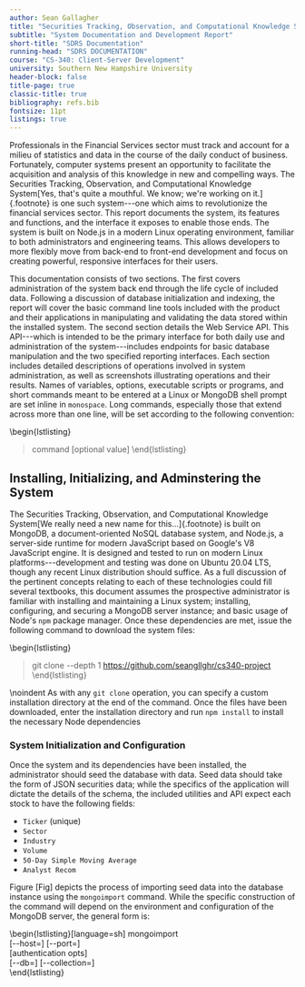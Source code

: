```yaml
---
author: Sean Gallagher
title: "Securities Tracking, Observation, and Computational Knowledge System:"
subtitle: "System Documentation and Development Report"
short-title: "SDRS Documentation"
running-head: "SDRS DOCUMENTATION"
course: "CS-340: Client-Server Development"
university: Southern New Hampshire University
header-block: false
title-page: true
classic-title: true
bibliography: refs.bib
fontsize: 11pt
listings: true
---
```


Professionals in the Financial Services sector must track and account for a
milieu of statistics and data in the course of the daily conduct of business.
Fortunately, computer systems present an opportunity to facilitate the
acquisition and analysis of this knowledge in new and compelling ways. The
Securities Tracking, Observation, and Computational Knowledge System[Yes, that's
quite a mouthful. We know; we're working on it.]{.footnote} is one such
system---one which aims to revolutionize the financial services sector. This
report documents the system, its features and functions, and the interface it
exposes to enable those ends. The system is built on Node.js in a modern Linux
operating environment, familiar to both administrators and engineering teams.
This allows developers to more flexibly move from back-end to front-end
development and focus on creating powerful, responsive interfaces for their
users.

This documentation consists of two sections. The first covers administration of
the system back end through the life cycle of included data. Following a
discussion of database initialization and indexing, the report will cover the
basic command line tools included with the product and their applications in
manipulating and validating the data stored within the installed system. The
second section details the Web Service API. This API---which is intended to be
the primary interface for both daily use and administration of the
system---includes endpoints for basic database manipulation and the two
specified reporting interfaces. Each section includes detailed descriptions of
operations involved in system administration, as well as screenshots
illustrating operations and their results. Names of variables, options,
executable scripts or programs, and short commands meant to be entered at a
Linux or MongoDB shell prompt are set inline in `monospace`. Long commands,
especially those that extend across more than one line, will be set according to
the following convention:

\begin{lstlisting}
  > command [optional value] <mandatory value>
\end{lstlisting}

## Installing, Initializing, and Adminstering the System

The Securities Tracking, Observation, and Computational Knowledge System[We
really need a new name for this...]{.footnote} is built on MongoDB, a
document-oriented NoSQL database system, and Node.js, a server-side runtime for
modern JavaScript based on Google's V8 JavaScript engine. It is designed and
tested to run on modern Linux platforms---development and testing was done on
Ubuntu 20.04 LTS, though any recent Linux distribution should suffice. As a full
discussion of the pertinent concepts relating to each of these technologies
could fill several textbooks, this document assumes the prospective
administrator is familiar with installing and maintaining a Linux system;
installing, configuring, and securing a MongoDB server instance; and basic usage
of Node's `npm` package manager. Once these dependencies are met, issue the
following command to download the system files:

\begin{lstlisting}
  > git clone --depth 1 https://github.com/seangllghr/cs340-project
\end{lstlisting}

\noindent As with any `git clone` operation, you can specify a custom
installation directory at the end of the command. Once the files have been
downloaded, enter the installation directory and run `npm install` to
install the necessary Node dependencies

### System Initialization and Configuration

Once the system and its dependencies have been installed, the administrator
should seed the database with data. Seed data should take the form of JSON
securities data; while the specifics of the application will dictate the details
of the schema, the included utilities and API expect each stock to have the
following fields:

- `Ticker` (unique)
- `Sector`
- `Industry`
- `Volume`
- `50-Day Simple Moving Average`
- `Analyst Recom`

Figure [Fig] depicts the process of importing seed data into
the database instance using the `mongoimport` command. While the specific
construction of the command will depend on the environment and configuration of
the MongoDB server, the general form is:

\begin{lstlisting}[language=sh]
  mongoimport \
  [--host=<host>] [--port=<port>] \
  [authentication opts] \
  [--db=<db>] [--collection=<collection>] \
  <file>
\end{lstlisting}

<!-- [Just call it STOCKS.]{.footnote} -->
